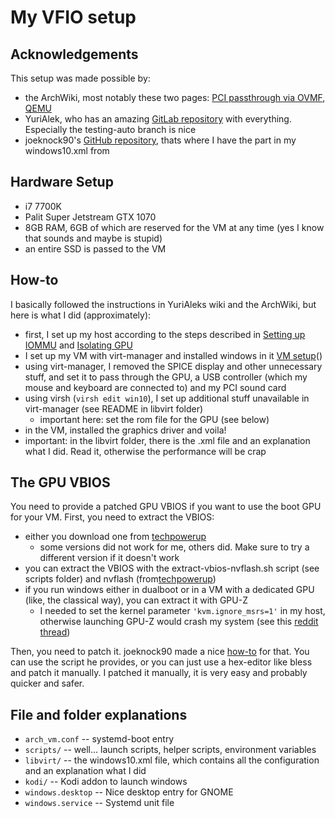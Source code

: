# My VFIO setup

## Acknowledgements
This setup was made possible by:
- the ArchWiki, most notably these two pages: [PCI passthrough via OVMF](https://wiki.archlinux.org/index.php/PCI_passthrough_via_OVMF "VFIO"), [QEMU](https://wiki.archlinux.org/index.php/QEMU "QEMU") 
- YuriAlek, who has an amazing [GitLab repository](https://gitlab.com/YuriAlek/vfio) with everything. Especially the testing-auto branch is nice
- joeknock90's [GitHub repository](https://github.com/joeknock90/Single-GPU-Passthrough), thats where I have the <rom file.../> part in my windows10.xml from

## Hardware Setup
- i7 7700K
- Palit Super Jetstream GTX 1070
- 8GB RAM, 6GB of which are reserved for the VM at any time (yes I know that sounds and maybe is stupid)
- an entire SSD is passed to the VM

## How-to
I basically followed the instructions in YuriAleks wiki and the ArchWiki, but here is what I did (approximately):
- first, I set up my host according to the steps described in [Setting up IOMMU](https://wiki.archlinux.org/index.php/PCI_passthrough_via_OVMF#Setting_up_IOMMU) and [Isolating GPU](https://wiki.archlinux.org/index.php/PCI_passthrough_via_OVMF#Isolating_the_GPU)
- I set up my VM with virt-manager and installed windows in it [VM setup](https://wiki.archlinux.org/index.php/PCI_passthrough_via_OVMF#Setting_up_an_OVMF-based_guest_VM)()
- using virt-manager, I removed the SPICE display and other unnecessary stuff, and set it to pass through the GPU, a USB controller (which my mouse and keyboard are connected to) and my PCI sound card
- using virsh (`virsh edit win10`), I set up additional stuff unavailable in virt-manager (see README in libvirt folder)
  - important here: set the rom file for the GPU (see below)
- in the VM, installed the graphics driver and voila!
- important: in the libvirt folder, there is the .xml file and an explanation what I did. Read it, otherwise the performance will be crap

## The GPU VBIOS
You need to provide a patched GPU VBIOS if you want to use the boot GPU for your VM.
First, you need to extract the VBIOS:
- either you download one from [techpowerup](https://www.techpowerup.com/vgabios/)
  - some versions did not work for me, others did. Make sure to try a different version if it doesn't work
- you can extract the VBIOS with the extract-vbios-nvflash.sh script (see scripts folder) and nvflash (from[techpowerup](https://www.techpowerup.com/download/nvidia-nvflash/))
- if you run windows either in dualboot or in a VM with a dedicated GPU (like, the classical way), you can extract it with GPU-Z
  - I needed to set the kernel parameter `'kvm.ignore_msrs=1'` in my host, otherwise launching GPU-Z would crash my system (see this [reddit thread](https://www.reddit.com/r/VFIO/comments/ahg1ta/bsod_when_launching_gpuz/))

Then, you need to patch it. joeknock90 made a nice [how-to](https://github.com/joeknock90/Single-GPU-Passthrough#procedure) for that.
You can use the script he provides, or you can just use a hex-editor like bless and patch it manually. I patched it manually, it is very easy and probably quicker and safer.

## File and folder explanations
- `arch_vm.conf` -- systemd-boot entry
- `scripts/` -- well... launch scripts, helper scripts, environment variables
- `libvirt/` -- the windows10.xml file, which contains all the configuration and an explanation what I did
- `kodi/` -- Kodi addon to launch windows
- `windows.desktop` -- Nice desktop entry for GNOME
- `windows.service` -- Systemd unit file
